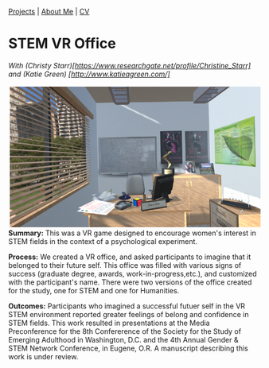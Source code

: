 
[Projects](index.html) | [About Me](bio.html) | [CV](CV.html) 

# STEM VR Office 
*With (Christy Starr)[https://www.researchgate.net/profile/Christine_Starr] and (Katie Green) [http://www.katieagreen.com/]*

<img align = "left" src="STEM_VR.png" style="float: left; padding: 3px 3px 3px 3px;">

**Summary:** This was a VR game designed to encourage women's interest in STEM fields in the context of a psychological experiment.

**Process:** We created a VR office, and asked participants to imagine that it belonged to their future self. This office was filled with various signs of success (graduate degree, awards, work-in-progress,etc.), and customized with the participant's name. There were two versions of the office created for the study, one for STEM and one for Humanities. 

**Outcomes:** Participants who imagined a successful futuer self in the VR STEM environment reported greater feelings of belong and confidence in STEM fields. This work resulted in presentations at the Media Preconference for the 8th Confererence of the Society for the Study of Emerging Adulthood in Washington, D.C. and the 4th Annual Gender & STEM Network Conference, in Eugene, O.R. A manuscript describing this work is under review.

